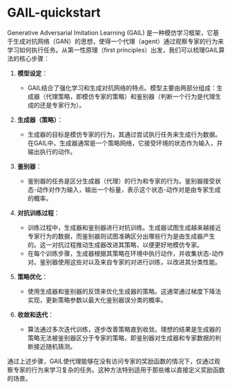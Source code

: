 # GAIL-quickstart

Generative Adversarial Imitation Learning (GAIL) 是一种模仿学习框架，它基于生成对抗网络（GAN）的思想，使得一个代理（agent）通过观察专家的行为来学习如何执行任务。从第一性原理（first principles）出发，我们可以梳理GAIL算法的核心步骤：

1. **模型设定**：
   - GAIL结合了强化学习和生成对抗网络的特点。模型主要由两部分组成：生成器（代理策略，即模仿专家的策略）和鉴别器（判断一个行为是代理生成的还是专家行为）。

2. **生成器（策略）**：
   - 生成器的目标是模仿专家的行为，其通过尝试执行任务来生成行为数据。在GAIL中，生成器通常是一个策略网络，它接受环境的状态作为输入，并输出执行的动作。

3. **鉴别器**：
   - 鉴别器的任务是区分生成器（代理）的行为和专家的行为。鉴别器接受状态-动作对作为输入，输出一个标量，表示这个状态-动作对是由专家生成的概率。

4. **对抗训练过程**：
   - 训练过程中，生成器和鉴别器进行对抗训练。生成器试图生成越来越接近专家行为的数据，而鉴别器则试图准确区分出哪些行为是由生成器产生的。这一对抗过程推动生成器改进其策略，以便更好地模仿专家。
   - 在每个训练步骤，生成器根据其策略在环境中执行动作，并收集状态-动作对。鉴别器使用这些对以及来自专家的对进行训练，以改进其分类性能。

5. **策略优化**：
   - 使用生成器和鉴别器的反馈来优化生成器的策略。这通常通过梯度下降法实现，更新策略参数以最大化鉴别器误分类的概率。

6. **收敛和迭代**：
   - 算法通过多次迭代训练，逐步改善策略直到收敛。理想的结果是生成器的策略无法被鉴别器区分于专家的策略，即鉴别器对生成器和专家数据的判断接近随机猜测。

通过上述步骤，GAIL使代理能够在没有访问专家的奖励函数的情况下，仅通过观察专家的行为来学习复杂的任务。这种方法特别适用于那些难以直接定义奖励函数的场景。
